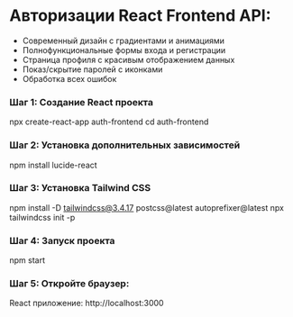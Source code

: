 # Авторизации React Frontend API:

- Современный дизайн с градиентами и анимациями
- Полнофункциональные формы входа и регистрации
- Страница профиля с красивым отображением данных
- Показ/скрытие паролей с иконками
- Обработка всех ошибок

### Шаг 1: Создание React проекта
npx create-react-app auth-frontend
cd auth-frontend

### Шаг 2: Установка дополнительных зависимостей
npm install lucide-react

### Шаг 3: Установка Tailwind CSS
npm install -D tailwindcss@3.4.17 postcss@latest autoprefixer@latest
npx tailwindcss init -p

### Шаг 4: Запуск проекта
npm start

### Шаг 5: Откройте браузер:
React приложение: http://localhost:3000
